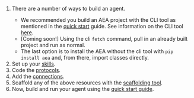 <ol>
<li>There are a number of ways to build an agent.</li>

<ul>
	<li>We recommended you build an AEA project with the CLI tool as mentioned in the <a href="../quickstart/" target=_blank>quick start</a> guide. See information on the CLI tool <a href="../cli-how-to/" target=_blank>here</a>.</li>
	<li>[Coming soon!] Using the cli <code>fetch</code> command, pull in an already built project and run as normal.</li>
	<li>The last option is to install the AEA without the cli tool with <code>pip install aea</code> and, from there, import classes directly.</li>
</ul>


<li>Set up your <a href="../skill/" target=_blank>skills</a>.</li>
<li>Code the <a href="../protocol/" target=_blank>protocols</a>.</li>
<li>Add the <a href="../connection/" target=_blank>connections</a>.</li>
<li>Scaffold any of the above resources with the <a href="../scaffolding/" target=_blank>scaffolding tool</a>.</li> 


<li>Now, build and run your agent using the <a href="../quickstart/" target=_blank>quick start guide</a>.</li> 



</ol>

<br />